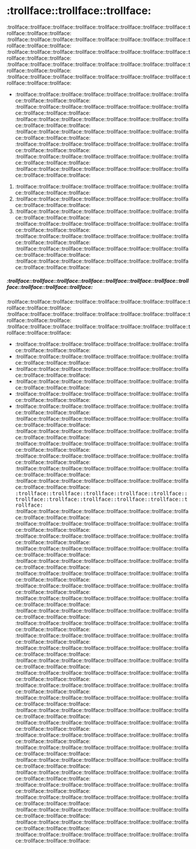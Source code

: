# :trollface::trollface::trollface:

:trollface::trollface::trollface::trollface::trollface::trollface::trollface::trollface::trollface::trollface::trollface:
:trollface::trollface::trollface::trollface::trollface::trollface::trollface::trollface::trollface::trollface::trollface:
:trollface::trollface::trollface::trollface::trollface::trollface::trollface::trollface::trollface::trollface::trollface:
:trollface::trollface::trollface::trollface::trollface::trollface::trollface::trollface::trollface::trollface::trollface:
:trollface::trollface::trollface::trollface::trollface::trollface::trollface::trollface::trollface::trollface::trollface:
- :trollface::trollface::trollface::trollface::trollface::trollface::trollface::trollface::trollface::trollface::trollface:
:trollface::trollface::trollface::trollface::trollface::trollface::trollface::trollface::trollface::trollface::trollface:
:trollface::trollface::trollface::trollface::trollface::trollface::trollface::trollface::trollface::trollface::trollface:
:trollface::trollface::trollface::trollface::trollface::trollface::trollface::trollface::trollface::trollface::trollface:
:trollface::trollface::trollface::trollface::trollface::trollface::trollface::trollface::trollface::trollface::trollface:
:trollface::trollface::trollface::trollface::trollface::trollface::trollface::trollface::trollface::trollface::trollface:
:trollface::trollface::trollface::trollface::trollface::trollface::trollface::trollface::trollface::trollface::trollface:
1. :trollface::trollface::trollface::trollface::trollface::trollface::trollface::trollface::trollface::trollface::trollface:
2. :trollface::trollface::trollface::trollface::trollface::trollface::trollface::trollface::trollface::trollface::trollface:
3. :trollface::trollface::trollface::trollface::trollface::trollface::trollface::trollface::trollface::trollface::trollface:
:trollface::trollface::trollface::trollface::trollface::trollface::trollface::trollface::trollface::trollface::trollface:
:trollface::trollface::trollface::trollface::trollface::trollface::trollface::trollface::trollface::trollface::trollface:
:trollface::trollface::trollface::trollface::trollface::trollface::trollface::trollface::trollface::trollface::trollface:
:trollface::trollface::trollface::trollface::trollface::trollface::trollface::trollface::trollface::trollface::trollface:

##### :trollface::trollface::trollface::trollface::trollface::trollface::trollface::trollface::trollface::trollface::trollface:
:trollface::trollface::trollface::trollface::trollface::trollface::trollface::trollface::trollface::trollface::trollface:
:trollface::trollface::trollface::trollface::trollface::trollface::trollface::trollface::trollface::trollface::trollface:
:trollface::trollface::trollface::trollface::trollface::trollface::trollface::trollface::trollface::trollface::trollface:
- :trollface::trollface::trollface::trollface::trollface::trollface::trollface::trollface::trollface::trollface::trollface:
- :trollface::trollface::trollface::trollface::trollface::trollface::trollface::trollface::trollface::trollface::trollface:
- :trollface::trollface::trollface::trollface::trollface::trollface::trollface::trollface::trollface::trollface::trollface:
 - :trollface::trollface::trollface::trollface::trollface::trollface::trollface::trollface::trollface::trollface::trollface:
 - :trollface::trollface::trollface::trollface::trollface::trollface::trollface::trollface::trollface::trollface::trollface:
- :trollface::trollface::trollface::trollface::trollface::trollface::trollface::trollface::trollface::trollface::trollface:
:trollface::trollface::trollface::trollface::trollface::trollface::trollface::trollface::trollface::trollface::trollface:
:trollface::trollface::trollface::trollface::trollface::trollface::trollface::trollface::trollface::trollface::trollface:
:trollface::trollface::trollface::trollface::trollface::trollface::trollface::trollface::trollface::trollface::trollface:
:trollface::trollface::trollface::trollface::trollface::trollface::trollface::trollface::trollface::trollface::trollface:
:trollface::trollface::trollface::trollface::trollface::trollface::trollface::trollface::trollface::trollface::trollface:
:trollface::trollface::trollface::trollface::trollface::trollface::trollface::trollface::trollface::trollface::trollface:
<kbd>:trollface::trollface::trollface::trollface::trollface::trollface::trollface::trollface::trollface::trollface::trollface:</kbd>
:trollface::trollface::trollface::trollface::trollface::trollface::trollface::trollface::trollface::trollface::trollface:
:trollface::trollface::trollface::trollface::trollface::trollface::trollface::trollface::trollface::trollface::trollface:
:trollface::trollface::trollface::trollface::trollface::trollface::trollface::trollface::trollface::trollface::trollface:
:trollface::trollface::trollface::trollface::trollface::trollface::trollface::trollface::trollface::trollface::trollface:
:trollface::trollface::trollface::trollface::trollface::trollface::trollface::trollface::trollface::trollface::trollface:
:trollface::trollface::trollface::trollface::trollface::trollface::trollface::trollface::trollface::trollface::trollface:
:trollface::trollface::trollface::trollface::trollface::trollface::trollface::trollface::trollface::trollface::trollface:
:trollface::trollface::trollface::trollface::trollface::trollface::trollface::trollface::trollface::trollface::trollface:
:trollface::trollface::trollface::trollface::trollface::trollface::trollface::trollface::trollface::trollface::trollface:
:trollface::trollface::trollface::trollface::trollface::trollface::trollface::trollface::trollface::trollface::trollface:
:trollface::trollface::trollface::trollface::trollface::trollface::trollface::trollface::trollface::trollface::trollface:
:trollface::trollface::trollface::trollface::trollface::trollface::trollface::trollface::trollface::trollface::trollface:
:trollface::trollface::trollface::trollface::trollface::trollface::trollface::trollface::trollface::trollface::trollface:
:trollface::trollface::trollface::trollface::trollface::trollface::trollface::trollface::trollface::trollface::trollface:
:trollface::trollface::trollface::trollface::trollface::trollface::trollface::trollface::trollface::trollface::trollface:
:trollface::trollface::trollface::trollface::trollface::trollface::trollface::trollface::trollface::trollface::trollface:
:trollface::trollface::trollface::trollface::trollface::trollface::trollface::trollface::trollface::trollface::trollface:
:trollface::trollface::trollface::trollface::trollface::trollface::trollface::trollface::trollface::trollface::trollface:
:trollface::trollface::trollface::trollface::trollface::trollface::trollface::trollface::trollface::trollface::trollface:
:trollface::trollface::trollface::trollface::trollface::trollface::trollface::trollface::trollface::trollface::trollface:
:trollface::trollface::trollface::trollface::trollface::trollface::trollface::trollface::trollface::trollface::trollface:
:trollface::trollface::trollface::trollface::trollface::trollface::trollface::trollface::trollface::trollface::trollface:
:trollface::trollface::trollface::trollface::trollface::trollface::trollface::trollface::trollface::trollface::trollface:
:trollface::trollface::trollface::trollface::trollface::trollface::trollface::trollface::trollface::trollface::trollface:
:trollface::trollface::trollface::trollface::trollface::trollface::trollface::trollface::trollface::trollface::trollface:
:trollface::trollface::trollface::trollface::trollface::trollface::trollface::trollface::trollface::trollface::trollface:
:trollface::trollface::trollface::trollface::trollface::trollface::trollface::trollface::trollface::trollface::trollface:
